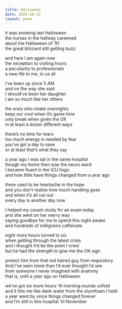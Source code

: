 ```yaml
---
title: Halloween
date: 2025-10-31
layout: poem
---
```


it was snowing last Halloween  
the nurses in the hallway careened  
about the Halloween of ’91  
the great blizzard still getting buzz  

and here I am again now  
the exception to visiting hours  
a peculiarity to professionals  
a new life to me, to us all  

I’ve been up since 5 AM  
and on the way she said  
I should’ve been her daughter  
I am so much like her others  

the ones who rotate overnights  
keep our cool when it’s game time  
only break when given the OK  
in at least a dozen different ways   

there’s no time for tears  
too much energy is needed by fear  
you’ve got a day to save  
or at least that’s what they say  

a year ago I was sat in the same hospital  
though my home then was the neuro ward  
I became fluent in the ICU lingo  
and how little have things changed from a year ago  

there used to be heartache in the hope  
and you don’t realize how much handling goes  
and when it’s all run out  
every day is another day now   

I helped my cousin study for an exam today  
and she went on her merry way  
saying goodbye for me to spend this night awake  
and hundreds of milligrams caffeinate  

eight more hours turned to six  
when getting through the latest crisis  
and I thought it’d be the point I cried   
but he had the strength to give me the OK sign  

protect him from that red haired guy from respiratory   
And I’ve seen more than I’d ever thought I’d see  
from someone I never imagined with anatomy  
that is, until a year ago on Halloween  

we’ve got six more hours ’til morning rounds unfold  
and it hits me like dank water from the styrofoam I hold  
a year went by since things changed forever  
and I’m still in this hospital ’til November  
